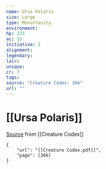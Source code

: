 ```yaml
---
name: Ursa Polaris
size: Large
type: Monstrosity
environment: 
hp: 133
ac: 15
initiative: 1
alignment: 
legendary: 
lair: 
unique: 
cr: 7
tags: 
source: "Creature Codex: 366"
url: ""
---
```

# [[Ursa Polaris]]

[Source](zotero://open-pdf/library/items/NTNKJRHG?page=366) from [[Creature Codex]]

```pdf
{
	"url": "[[Creature Codex.pdf]]",
	"page": [366]
}
```

